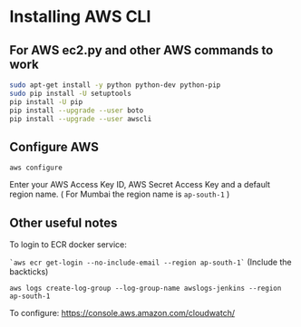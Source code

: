 # Installing AWS CLI

## For AWS ec2.py and other AWS commands to work

```sh
sudo apt-get install -y python python-dev python-pip
sudo pip install -U setuptools
pip install -U pip
pip install --upgrade --user boto
pip install --upgrade --user awscli
```

## Configure AWS

`aws configure`

Enter your AWS Access Key ID, AWS Secret Access Key and a default region name. ( For Mumbai the region name is `ap-south-1` )

## Other useful notes

To login to ECR docker service:

``` `aws ecr get-login --no-include-email --region ap-south-1` ```
(Include the backticks)

`aws logs create-log-group --log-group-name awslogs-jenkins --region ap-south-1`

To configure: https://console.aws.amazon.com/cloudwatch/

